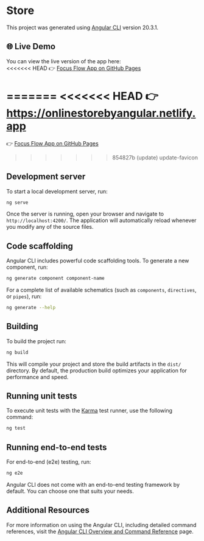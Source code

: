 # Store

This project was generated using [Angular CLI](https://github.com/angular/angular-cli) version 20.3.1.

## 🌐 Live Demo

You can view the live version of the app here:  
<<<<<<< HEAD
👉 [Focus Flow App on GitHub Pages](https://nurnouraaa.github.io/Store/)

=======
<<<<<<< HEAD
👉 https://onlinestorebyangular.netlify.app
=======
👉 [Focus Flow App on GitHub Pages](https://nurnouraaa.github.io/Store/)

>>>>>>> 854827b (update)
>>>>>>> update-favicon

## Development server

To start a local development server, run:

```bash
ng serve
```

Once the server is running, open your browser and navigate to `http://localhost:4200/`. The application will automatically reload whenever you modify any of the source files.

## Code scaffolding

Angular CLI includes powerful code scaffolding tools. To generate a new component, run:

```bash
ng generate component component-name
```

For a complete list of available schematics (such as `components`, `directives`, or `pipes`), run:

```bash
ng generate --help
```

## Building

To build the project run:

```bash
ng build
```

This will compile your project and store the build artifacts in the `dist/` directory. By default, the production build optimizes your application for performance and speed.

## Running unit tests

To execute unit tests with the [Karma](https://karma-runner.github.io) test runner, use the following command:

```bash
ng test
```

## Running end-to-end tests

For end-to-end (e2e) testing, run:

```bash
ng e2e
```

Angular CLI does not come with an end-to-end testing framework by default. You can choose one that suits your needs.

## Additional Resources

For more information on using the Angular CLI, including detailed command references, visit the [Angular CLI Overview and Command Reference](https://angular.dev/tools/cli) page.
